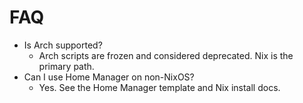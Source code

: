 # FAQ

- Is Arch supported?
  - Arch scripts are frozen and considered deprecated. Nix is the primary path.
- Can I use Home Manager on non-NixOS?
  - Yes. See the Home Manager template and Nix install docs.
